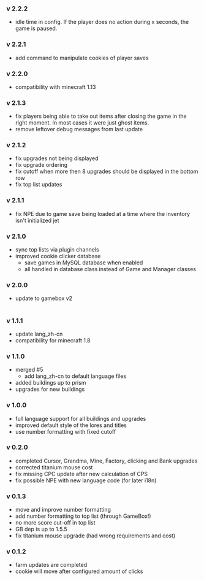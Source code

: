 ### v 2.2.2
- idle time in config. If the player does no action during x seconds, the game is paused.

### v 2.2.1
- add command to manipulate cookies of player saves

### v 2.2.0
- compatibility with minecraft 1.13

### v 2.1.3
- fix players being able to take out items after closing the game in the right moment. In most cases it were just ghost items.
- remove leftover debug messages from last update

### v 2.1.2
- fix upgrades not being displayed
- fix upgrade ordering
- fix cutoff when more then 8 upgrades should be displayed in the bottom row
- fix top list updates

### v 2.1.1
- fix NPE due to game save being loaded at a time where the inventory isn't initialized jet

### v 2.1.0
- sync top lists via plugin channels
- improved cookie clicker database
  - save games in MySQL database when enabled
  - all handled in database class instead of Game and Manager classes

### v 2.0.0
- update to gamebox v2

#

### v 1.1.1
* update lang_zh-cn
* compatibility for minecraft 1.8

### v 1.1.0
* merged #5
  * add lang_zh-cn to default language files
* added buildings up to prism
* upgrades for new buildings

### v 1.0.0
* full language support for all buildings and upgrades
* improved default style of the lores and titles
* use number formatting with fixed cutoff

### v 0.2.0
* completed Cursor, Grandma, Mine, Factory, clicking and Bank upgrades
* corrected titanium mouse cost
* fix missing CPC update after new calculation of CPS
* fix possible NPE with new language code (for later i18n)

### v 0.1.3
* move and improve number formatting
* add number formatting to top list (through GameBox!)
* no more score cut-off in top list
* GB dep is up to 1.5.5
* fix titanium mouse upgrade (had wrong requirements and cost)

### v 0.1.2
* farm updates are completed
* cookie will move after configured amount of clicks